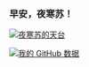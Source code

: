 ### 早安，夜寒苏！

[![夜寒苏的天台](https://img.shields.io/badge/%E5%A4%9C%E5%AF%92%E8%8B%8F-https%3A%2F%2Fblog.don.red-%2329a8ea?style=for-the-badge)](https://blog.don.red)

[![我的 GitHub 数据](https://github-readme-stats.vercel.app/api?username=devindon&show_icons=true)](https://blog.don.red)
